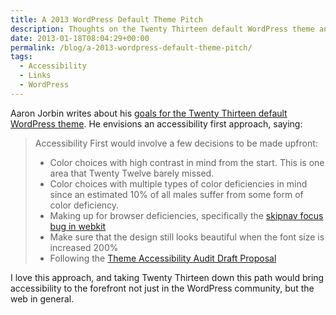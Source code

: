 ```yaml
---
title: A 2013 WordPress Default Theme Pitch
description: Thoughts on the Twenty Thirteen default WordPress theme and accessibility.
date: 2013-01-18T08:04:29+00:00
permalink: /blog/a-2013-wordpress-default-theme-pitch/
tags:
  - Accessibility
  - Links
  - WordPress
---
```


Aaron Jorbin writes about his [goals for the Twenty Thirteen default WordPress theme](http://aaron.jorb.in/blog/2013/01/what-i-want-to-see-in-the-twenty-thirteen-theme). He envisions an accessibility first approach, saying:

> Accessibility First would involve a few decisions to be made upfront:
>
> * Color choices with high contrast in mind from the start. This is one area that Twenty Twelve barely missed.
> * Color choices with multiple types of color deficiencies in mind since an estimated 10% of all males suffer from some form of color deficiency.
> * Making up for browser deficiencies, specifically the [skipnav focus bug in webkit](https://bugs.webkit.org/show_bug.cgi?id=17450)
> * Make sure that the design still looks beautiful when the font size is increased 200%
> * Following the [Theme Accessibility Audit Draft Proposal](http://make.wordpress.org/accessibility/theme-accessibility-audit-draft-proposal/)

I love this approach, and taking Twenty Thirteen down this path would bring accessibility to the forefront not just in the WordPress community, but the web in general.
